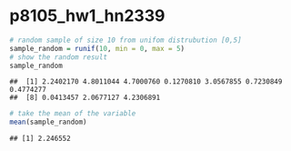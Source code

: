 p8105\_hw1\_hn2339
================

``` r
# random sample of size 10 from unifom distrubution [0,5]
sample_random = runif(10, min = 0, max = 5)
# show the random result 
sample_random
```

    ##  [1] 2.2402170 4.8011044 4.7000760 0.1270810 3.0567855 0.7230849 0.4774277
    ##  [8] 0.0413457 2.0677127 4.2306891

``` r
# take the mean of the variable 
mean(sample_random)
```

    ## [1] 2.246552
